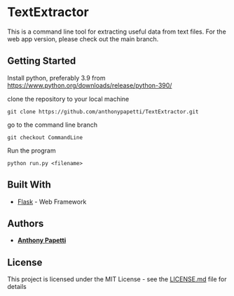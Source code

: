 # TextExtractor

This is a command line tool for extracting useful data from text files. For the web app version, please check out the main branch.

## Getting Started

Install python, preferably 3.9 from https://www.python.org/downloads/release/python-390/

clone the repository to your local machine

```
git clone https://github.com/anthonypapetti/TextExtractor.git
```

go to the command line branch

```
git checkout CommandLine
```

Run the program

```
python run.py <filename>
```

## Built With

* [Flask](https://flask.palletsprojects.com/en/1.1.x/) - Web Framework

## Authors

* [**Anthony Papetti**](https://github.com/anthonypapetti)

## License

This project is licensed under the MIT License - see the [LICENSE.md](https://github.com/anthonypapetti/TextExtractor/blob/CommandLine/LICENSE) file for details
